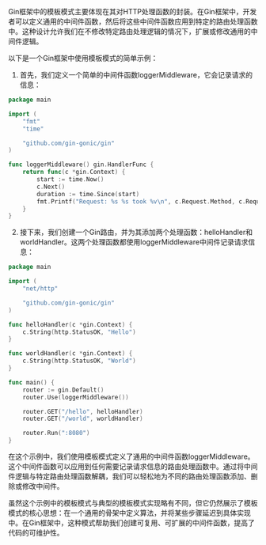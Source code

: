 Gin框架中的模板模式主要体现在其对HTTP处理函数的封装。在Gin框架中，开发者可以定义通用的中间件函数，然后将这些中间件函数应用到特定的路由处理函数中。这种设计允许我们在不修改特定路由处理逻辑的情况下，扩展或修改通用的中间件逻辑。

以下是一个Gin框架中使用模板模式的简单示例：

1. 首先，我们定义一个简单的中间件函数loggerMiddleware，它会记录请求的信息：

```go
package main

import (
	"fmt"
	"time"

	"github.com/gin-gonic/gin"
)

func loggerMiddleware() gin.HandlerFunc {
	return func(c *gin.Context) {
		start := time.Now()
		c.Next()
		duration := time.Since(start)
		fmt.Printf("Request: %s %s took %v\n", c.Request.Method, c.Request.URL, duration)
	}
}
```

2. 接下来，我们创建一个Gin路由，并为其添加两个处理函数：helloHandler和worldHandler。这两个处理函数都使用loggerMiddleware中间件记录请求信息：

```go
package main

import (
	"net/http"

	"github.com/gin-gonic/gin"
)

func helloHandler(c *gin.Context) {
	c.String(http.StatusOK, "Hello")
}

func worldHandler(c *gin.Context) {
	c.String(http.StatusOK, "World")
}

func main() {
	router := gin.Default()
	router.Use(loggerMiddleware())

	router.GET("/hello", helloHandler)
	router.GET("/world", worldHandler)

	router.Run(":8080")
}
```

在这个示例中，我们使用模板模式定义了通用的中间件函数loggerMiddleware。这个中间件函数可以应用到任何需要记录请求信息的路由处理函数中。通过将中间件逻辑与特定路由处理函数解耦，我们可以轻松地为不同的路由处理函数添加、删除或修改中间件。

虽然这个示例中的模板模式与典型的模板模式实现略有不同，但它仍然展示了模板模式的核心思想：在一个通用的骨架中定义算法，并将某些步骤延迟到具体实现中。在Gin框架中，这种模式帮助我们创建可复用、可扩展的中间件函数，提高了代码的可维护性。